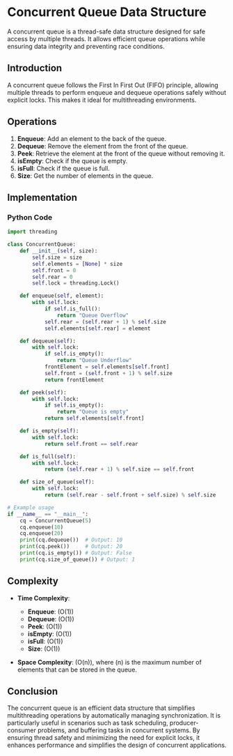 # Concurrent Queue Data Structure

A concurrent queue is a thread-safe data structure designed for safe access by multiple threads. It allows efficient queue operations while ensuring data integrity and preventing race conditions.

## Introduction

A concurrent queue follows the First In First Out (FIFO) principle, allowing multiple threads to perform enqueue and dequeue operations safely without explicit locks. This makes it ideal for multithreading environments.

## Operations

1. **Enqueue**: Add an element to the back of the queue.
2. **Dequeue**: Remove the element from the front of the queue.
3. **Peek**: Retrieve the element at the front of the queue without removing it.
4. **isEmpty**: Check if the queue is empty.
5. **isFull**: Check if the queue is full.
6. **Size**: Get the number of elements in the queue.

## Implementation

### Python Code

```python
import threading

class ConcurrentQueue:
    def __init__(self, size):
        self.size = size
        self.elements = [None] * size
        self.front = 0
        self.rear = 0
        self.lock = threading.Lock()

    def enqueue(self, element):
        with self.lock:
            if self.is_full():
                return "Queue Overflow"
            self.rear = (self.rear + 1) % self.size
            self.elements[self.rear] = element

    def dequeue(self):
        with self.lock:
            if self.is_empty():
                return "Queue Underflow"
            frontElement = self.elements[self.front]
            self.front = (self.front + 1) % self.size
            return frontElement

    def peek(self):
        with self.lock:
            if self.is_empty():
                return "Queue is empty"
            return self.elements[self.front]

    def is_empty(self):
        with self.lock:
            return self.front == self.rear

    def is_full(self):
        with self.lock:
            return (self.rear + 1) % self.size == self.front

    def size_of_queue(self):
        with self.lock:
            return (self.rear - self.front + self.size) % self.size

# Example usage
if __name__ == "__main__":
    cq = ConcurrentQueue(5)
    cq.enqueue(10)
    cq.enqueue(20)
    print(cq.dequeue())  # Output: 10
    print(cq.peek())     # Output: 20
    print(cq.is_empty()) # Output: False
    print(cq.size_of_queue()) # Output: 1
```

## Complexity

- **Time Complexity**:
  - **Enqueue**: \(O(1)\)
  - **Dequeue**: \(O(1)\)
  - **Peek**: \(O(1)\)
  - **isEmpty**: \(O(1)\)
  - **isFull**: \(O(1)\)
  - **Size**: \(O(1)\)

- **Space Complexity**: \(O(n)\), where \(n\) is the maximum number of elements that can be stored in the queue.

## Conclusion

The concurrent queue is an efficient data structure that simplifies multithreading operations by automatically managing synchronization. It is particularly useful in scenarios such as task scheduling, producer-consumer problems, and buffering tasks in concurrent systems. By ensuring thread safety and minimizing the need for explicit locks, it enhances performance and simplifies the design of concurrent applications.

